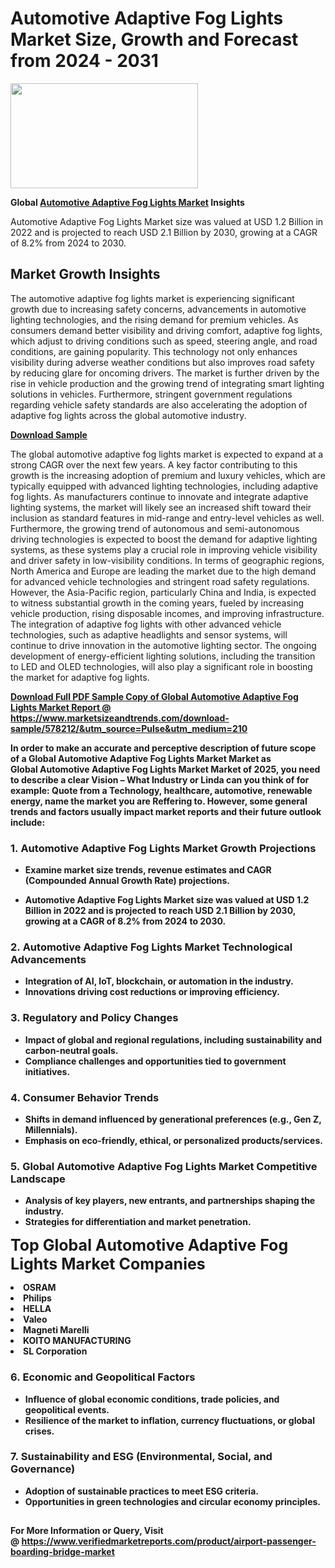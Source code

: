 <H1>Automotive Adaptive Fog Lights Market Size, Growth and Forecast from 2024 - 2031</H1><img class="aligncenter size-medium wp-image-584254" src="https://thirdeyenews.in/wp-content/uploads/2024/09/Global-Market-Research-300x168.jpeg" alt="" width="300" height="168" /><p><strong>Global&nbsp;<a href="https://www.marketsizeandtrends.com/download-sample/578212/&amp;utm_source=Pulse&amp;utm_medium=210">Automotive Adaptive Fog Lights Market</a> Insights</strong></p><p>Automotive Adaptive Fog Lights Market size was valued at USD 1.2 Billion in 2022 and is projected to reach USD 2.1 Billion by 2030, growing at a CAGR of 8.2% from 2024 to 2030.</p><p><h2>Market Growth Insights</h2> <p>The automotive adaptive fog lights market is experiencing significant growth due to increasing safety concerns, advancements in automotive lighting technologies, and the rising demand for premium vehicles. As consumers demand better visibility and driving comfort, adaptive fog lights, which adjust to driving conditions such as speed, steering angle, and road conditions, are gaining popularity. This technology not only enhances visibility during adverse weather conditions but also improves road safety by reducing glare for oncoming drivers. The market is further driven by the rise in vehicle production and the growing trend of integrating smart lighting solutions in vehicles. Furthermore, stringent government regulations regarding vehicle safety standards are also accelerating the adoption of adaptive fog lights across the global automotive industry.</p> <p><strong><a href="#">Download Sample</a></strong></p> <p>The global automotive adaptive fog lights market is expected to expand at a strong CAGR over the next few years. A key factor contributing to this growth is the increasing adoption of premium and luxury vehicles, which are typically equipped with advanced lighting technologies, including adaptive fog lights. As manufacturers continue to innovate and integrate adaptive lighting systems, the market will likely see an increased shift toward their inclusion as standard features in mid-range and entry-level vehicles as well. Furthermore, the growing trend of autonomous and semi-autonomous driving technologies is expected to boost the demand for adaptive lighting systems, as these systems play a crucial role in improving vehicle visibility and driver safety in low-visibility conditions. In terms of geographic regions, North America and Europe are leading the market due to the high demand for advanced vehicle technologies and stringent road safety regulations. However, the Asia-Pacific region, particularly China and India, is expected to witness substantial growth in the coming years, fueled by increasing vehicle production, rising disposable incomes, and improving infrastructure. The integration of adaptive fog lights with other advanced vehicle technologies, such as adaptive headlights and sensor systems, will continue to drive innovation in the automotive lighting sector. The ongoing development of energy-efficient lighting solutions, including the transition to LED and OLED technologies, will also play a significant role in boosting the market for adaptive fog lights. <p><strong><a href="#"></p><p><span class=""><strong>Download Full PDF Sample Copy of Global Automotive Adaptive Fog Lights Market Report</strong> @ <a href="https://www.marketsizeandtrends.com/download-sample/578212/&amp;utm_source=Pulse&amp;utm_medium=210" target="_blank">https://www.marketsizeandtrends.com/download-sample/578212/&amp;utm_source=Pulse&amp;utm_medium=210</a></span></p><p>In order to make an accurate and perceptive description of future scope of a Global&nbsp;Automotive Adaptive Fog Lights Market Market as Global&nbsp;Automotive Adaptive Fog Lights Market Market of 2025, you need to describe a clear Vision &ndash; What Industry or Linda can you think of for example: Quote from a Technology, healthcare, automotive, renewable energy, name the market you are Reffering to. However, some general trends and factors usually impact market reports and their future outlook include:</p><h3>1.&nbsp;<strong>Automotive Adaptive Fog Lights Market Growth Projections</strong></h3><ul><li>Examine market size trends, revenue estimates and CAGR (Compounded Annual Growth Rate) projections.</li><li><p>Automotive Adaptive Fog Lights Market size was valued at USD 1.2 Billion in 2022 and is projected to reach USD 2.1 Billion by 2030, growing at a CAGR of 8.2% from 2024 to 2030.</p></li></ul><h3>2.&nbsp;<strong>Automotive Adaptive Fog Lights Market Technological Advancements</strong></h3><ul><li>Integration of AI, IoT, blockchain, or automation in the industry.</li><li>Innovations driving cost reductions or improving efficiency.</li></ul><h3>3.&nbsp;<strong>Regulatory and Policy Changes</strong></h3><ul><li>Impact of global and regional regulations, including sustainability and carbon-neutral goals.</li><li>Compliance challenges and opportunities tied to government initiatives.</li></ul><h3>4.&nbsp;<strong>Consumer Behavior Trends</strong></h3><ul><li>Shifts in demand influenced by generational preferences (e.g., Gen Z, Millennials).</li><li>Emphasis on eco-friendly, ethical, or personalized products/services.</li></ul><h3>5.&nbsp;<strong>Global Automotive Adaptive Fog Lights Market Competitive Landscape</strong></h3><ul><li>Analysis of key players, new entrants, and partnerships shaping the industry.</li><li>Strategies for differentiation and market penetration.</li></ul><p data-pm-slice="1 1 []"><span style="color: inherit; font-family: inherit; font-size: 25px;">Top Global Automotive Adaptive Fog Lights Market Companies</span></p><div class="" data-test-id=""><p><li>OSRAM</li><li> Philips</li><li> HELLA</li><li> Valeo</li><li> Magneti Marelli</li><li> KOITO MANUFACTURING</li><li> SL Corporation</li></p></div><h3>6.&nbsp;<strong>Economic and Geopolitical Factors</strong></h3><ul><li>Influence of global economic conditions, trade policies, and geopolitical events.</li><li>Resilience of the market to inflation, currency fluctuations, or global crises.</li></ul><h3>7.&nbsp;<strong>Sustainability and ESG (Environmental, Social, and Governance)</strong></h3><ul><li>Adoption of sustainable practices to meet ESG criteria.</li><li>Opportunities in green technologies and circular economy principles.</li></ul><h2><strong style="font-size: 14px;">For More Information or Query, Visit @&nbsp;</strong><a style="background-color: #ffffff; font-size: 14px;" href="https://www.marketsizeandtrends.com/report/automotive-adaptive-fog-lights-market/" target="_blank">https://www.verifiedmarketreports.com/product/airport-passenger-boarding-bridge-market</a></h2>
